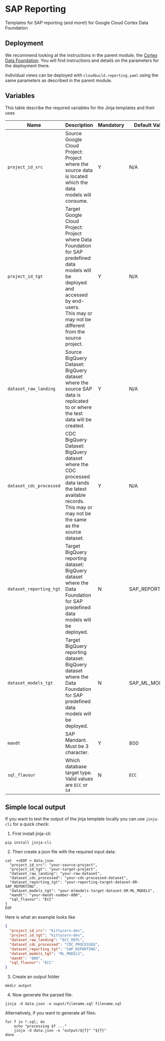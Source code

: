# SAP Reporting

Templates for SAP reporting (and more!) for Google Cloud Cortex Data Foundation

## Deployment

We recommend looking at the instructions in the parent module, the [Cortex Data Foundation](https://github.com/GoogleCloudPlatform/cortex-data-foundation). You will find instructions and details on the parameters for the deployment there.

Individual views can be deployed with `cloudbuild.reporting.yaml` using the same parameters as described in the parent module. 

## Variables

This table describe the required variables for the Jinja templates and their uses

| Name                  | Description | Mandatory | Default Value |
|-----------------------|-------------|-----------|---------------|
| `project_id_src`        | Source Google Cloud Project:<br /> Project where the source data is located which the data models will consume. | Y | N/A 
| `project_id_tgt`        | Target Google Cloud Project:<br /> Project where Data Foundation for SAP predefined data models will be deployed and accessed by end-users. <br /> This may or may not be different from the source project. | Y | N/A 
| `dataset_raw_landing`   | Source BigQuery Dataset:<br /> BigQuery dataset where the source SAP data is replicated to or where the test data will be created.  | Y | N/A 
| `dataset_cdc_processed` | CDC BigQuery Dataset:<br /> BigQuery dataset where the CDC processed data lands the latest available records. <br /> This may or may not be the same as the source dataset.  | Y | N/A
| `dataset_reporting_tgt` | Target BigQuery reporting dataset:<br /> BigQuery dataset where the Data Foundation for SAP predefined data models will be deployed. | N | SAP_REPORTING 
| `dataset_models_tgt`    | Target BigQuery reporting dataset:<br /> BigQuery dataset where the Data Foundation for SAP predefined data models will be deployed. | N | SAP_ML_MODELS 
| `mandt`                 | SAP Mandant. Must be 3 character.  | Y | 800
| `sql_flavour`           | Which database target type. <br />Valid values are `ECC` or `S4` | N | `ECC`



## Simple local output

If you want to test the output of the jinja template locally you can use `jinja-cli` for a quick check:

1. First install jinja-cli:
```shell
pip install jinja-cli
```

2. Then create a json file with the required input data:
```shell
cat  <<EOF > data.json
  "project_id_src": "your-source-project",
  "project_id_tgt": "your-target-project",
  "dataset_raw_landing": "your-raw-dataset",
  "dataset_cdc_processed": "your-cdc-processed-dataset",
  "dataset_reporting_tgt": "your-reporting-target-dataset-OR-SAP_REPORTING",
  "dataset_models_tgt": "your-mlmodels-target-dataset-OR-ML_MODELS",
  "mandt": "your-mandt-number-800",
  "sql_flavour": "ECC"
}
EOF
```

Here is what an example looks like
```json
{
  "project_id_src": "kittycorn-dev",
  "project_id_tgt": "kittycorn-dev",
  "dataset_raw_landing": "ECC_REPL",
  "dataset_cdc_processed": "CDC_PROCESSED",
  "dataset_reporting_tgt": "SAP_REPORTING",
  "dataset_models_tgt": "ML_MODELS",
  "mandt": "800",
  "sql_flavour": "ECC"
}
```

3. Create an output folder
```shell
mkdir output
```

4. Now generate the parsed file:

```shell
jinja -d data.json -o ouput/filename.sql filename.sql
```

Alternatively, if you want to generate all files:
```
for f in *.sql; do
    echo "processing $f ..."
    jinja -d data.json -o "output/${f}" "${f}"
done
```
